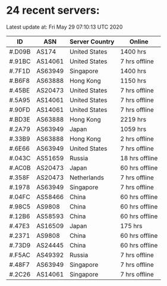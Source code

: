 # 24 recent servers:

Latest update at: Fri May 29 07:10:13 UTC 2020

| ID | ASN | Server Country | Online |
| -- | --- | -------------- | ------ |
| #.D09B | AS174 | United States | 1400 hrs |
| #.91BC | AS14061 | United States | 7 hrs offline |
| #.7F1D | AS63949 | Singapore | 1400 hrs |
| #.B6F8 | AS63888 | Hong Kong | 1150 hrs |
| #.45BE | AS20473 | United States | 7 hrs offline |
| #.5A95 | AS14061 | United States | 7 hrs offline |
| #.90FD | AS14061 | United States | 7 hrs offline |
| #.BD3E | AS63888 | Hong Kong | 2219 hrs |
| #.2A79 | AS63949 | Japan | 1059 hrs |
| #.33B9 | AS63888 | Hong Kong | 2 hrs offline |
| #.6E66 | AS63949 | United States | 7 hrs offline |
| #.043C | AS51659 | Russia | 18 hrs offline |
| #.AC0B | AS20473 | Japan | 60 hrs offline |
| #.358F | AS20473 | Netherlands | 7 hrs offline |
| #.1978 | AS63949 | Singapore | 7 hrs offline |
| #.04FC | AS58466 | China | 60 hrs offline |
| #.98C5 | AS9808 | China | 60 hrs offline |
| #.12B6 | AS58593 | China | 60 hrs offline |
| #.47E3 | AS16509 | Japan | 175 hrs |
| #.2371 | AS9808 | China | 60 hrs offline |
| #.73D9 | AS24445 | China | 60 hrs offline |
| #.F5AC | AS49392 | Russia | 7 hrs offline |
| #.48F7 | AS63949 | Singapore | 7 hrs offline |
| #.2C26 | AS14061 | Singapore | 7 hrs offline |

